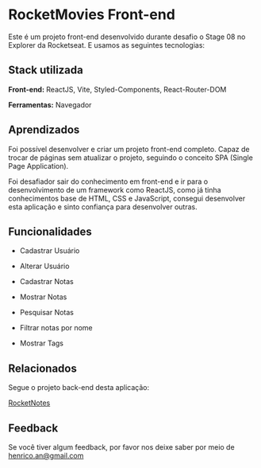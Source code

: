 
# RocketMovies Front-end

Este é um projeto front-end desenvolvido durante desafio o Stage 08 no Explorer da Rocketseat. E usamos as seguintes tecnologias:

## Stack utilizada

**Front-end:** ReactJS, Vite, Styled-Components, React-Router-DOM

**Ferramentas:** Navegador


## Aprendizados

Foi possível desenvolver e criar um projeto front-end completo. Capaz de trocar de páginas sem atualizar o projeto, seguindo o conceito SPA (Single Page Application).

Foi desafiador sair do conhecimento em front-end e ir para o desenvolvimento de um framework como ReactJS, como já tinha conhecimentos base de HTML, CSS e JavaScript, consegui desenvolver esta aplicação e sinto confiança para desenvolver outras.


## Funcionalidades

- Cadastrar Usuário
- Alterar Usuário

- Cadastrar Notas
- Mostrar Notas
- Pesquisar Notas
- Filtrar notas por nome
  
- Mostrar Tags
 
## Relacionados

Segue o projeto back-end desta aplicação:

[RocketNotes](https://github.com/HenricoAngolera/api_movies)


## Feedback

Se você tiver algum feedback, por favor nos deixe saber por meio de henrico.an@gmail.com

